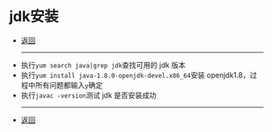 # jdk安装

- [返回](index.md)
  ***
- 执行`yum search java|grep jdk`查找可用的 jdk 版本
- 执行`yum install java-1.8.0-openjdk-devel.x86_64`安装 openjdk1.8，过程中所有问题都输入`y`确定
- 执行`javac -version`测试 jdk 是否安装成功
  ***
- [返回](index.md)